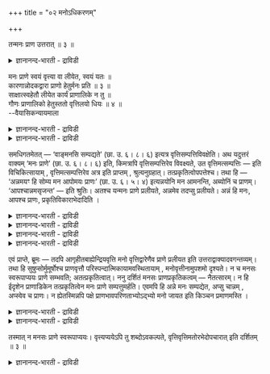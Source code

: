+++
title = "०२ मनोऽधिकरणम्"

+++

तन्मनः प्राण उत्तरात् ॥ ३ ॥  
<details><summary>ज्ञानानन्द-भारती - द्राविडी</summary>

तन्मऩ: प्राणे उत्तरात् ॥ ३ ॥
</details>

मनः प्राणे स्वयं वृत्त्या वा लीयेत, स्वयं यतः ॥  
कारणान्नोदकद्वारा प्राणो हेतुर्मनः प्रति ॥ ३ ॥  
साक्षात्स्वहेतौ लीयेत कार्यं प्राणालिके न तु ॥  
गौणः प्राणालिको हेतुस्ततो वृत्तिलयो धियः ॥ ४ ॥  
--वैयासिकन्यायमाला

<details><summary>ज्ञानानन्द-भारती - द्राविडी</summary>

मऩस् पिराणऩिल् स्वरूबत्तुडऩ् लयिक्किऱदा? अल्लदु, विरुत्तियाल् ताऩा? कारणमायुळ्ळ अऩ्ऩम्, जलम् इवै मूलमाग मऩसिऱ्कुक् कारणमाग पिराणऩ् इरुप्पदिऩाल् स्वरूबत्तुडऩेये लयम्।
</details>

<details><summary>ज्ञानानन्द-भारती - द्राविडी</summary>

तऩक्कु नेर् कारणमायिरुप्पदिल् ताऩ् कार्यम् लयिक्कुम्, परम्बरैयाय् कारणमायिरुप्पदिल् लयिक्कादु। परम्बरैयाय् कारणमॆऩ्बदु कौणम् ताऩ्। आगैयाल् मऩसिऱ्कु लयम् विरुत्तियिऩाल् ताऩ्।
</details>

समधिगतमेतत् — ‘वाङ्मनसि सम्पद्यते’ (छा. उ. ६। ८। ६) इत्यत्र वृत्तिसम्पत्तिविवक्षेति। अथ यदुत्तरं वाक्यम् ‘मनः प्राणे’ (छा. उ. ६। ८। ६) इति, किमत्रापि वृत्तिसम्पत्तिरेव विवक्ष्यते, उत वृत्तिमत्सम्पत्तिः — इति विचिकित्सायाम् , वृत्तिमत्सम्पत्तिरेव अत्र इति प्राप्तम् , श्रुत्यनुग्रहात्। तत्प्रकृतित्वोपपत्तेश्च। तथा हि — ‘अन्नमयꣳ हि सोम्य मन आपोमयः प्राणः’ (छा. उ. ६। ५। ४) इत्यन्नयोनि मन आमनन्ति, अब्योनिं च प्राणम्। ‘आपश्चान्नमसृजन्त’ — इति श्रुतिः। अतश्च यन्मनः प्राणे प्रलीयते, अन्नमेव तदप्सु प्रलीयते। अन्नं हि मनः, आपश्च प्राणः, प्रकृतिविकाराभेदादिति ।

<details><summary>ज्ञानानन्द-भारती - द्राविडी</summary>

(मऩम् पिराणऩिल् लयमडैवदाग सुरुदि सॊल्गिऱदु। इङ्गे मुऩ्बोल् मऩदिऩ् विरुत्तिक्कु लयमा अल्लदु स्वरूबत्तिऱ्कु लयमा ऎऩ्ऱु सन्देहम्। वाक्कुक्कु मऩम् उबादाऩ कारणमल्लवादलाल् कारणत्तिल्दाऩ् कारियत्तिऱ्कु लयम् ऎऩ्ऱ नियमत्तै ऒट्टि वाक्स्वरूबत्तिऱ्कु मऩदिल् लयमिल्लैयॆऩ्ऱु कूऱप्पट्टदु। आऩाल् इङ्गे पिरुदिविक्कु जलम् कारणमादलाल् पिरुदिवियिलिरुन्दु एऱ्पट्ट मऩदिऱ्कु जलत्तिलिरुन्दु एऱ्पट्ट पिराणऩ् \* कारणमागिऱदु। आगैयाल् कारणमाऩ पिराणऩिल् कारियमाऩ मऩदिऩ् स्वरूबत्तिऱ्के लयमॆऩ्ऱु पूर्वबक्षम्।
</details>

<details><summary>ज्ञानानन्द-भारती - द्राविडी</summary>

कुडत्तिऱ्कु मण्बोल मऩत्तिऱ्कु पिराणऩ् नेरिडैयाग उबादाऩमिल्लै पिरुदिवि, जलम् इदऩ् मूलम् ताऩ् उबादाऩम् नेरिडैयाऩ उबादाऩत्तिल् ताऩ् कारियत्तिऱ्कु लयमेऱ्पडुमे तविर परम्बरैयाग उबादाऩत्तिलल्ल, आगवे मऩोविरुत्तिक्कुत्ताऩ् पिराणऩिल् लयम्, स्वरूबत्तिऱ्कल्ल ऎऩ्ऱु सित्तान्दम्)।
</details>

<details><summary>ज्ञानानन्द-भारती - द्राविडी</summary>

“वाक्कु मऩसिल् ऒडुङ्गुगिऱदु" (सान्।III-८-६) ऎऩ्ऱविडत्तिल् विरुत्तिक्कुत्ताऩ् ऒडुङ्गुदल् ऎऩ्ऱ इन्द विषयत्तै सॊल्लवन्ददॆऩ्बदु अऱियप्पट्टुविट्टदु। पिऱगु "मऩस् पिराणऩिल्" ऎऩ्ऱु ऎन्द मेलुळ्ळ वाक्कियमो, अदिलुम्गूड विरुत्तिक्कुत्ताऩ् ऒडुक्कम् सॊल्ल उत्तेसमा अल्लदु विरुत्तियुडैयदिऱ्के ऒडुक्कमा? ऎऩ्ऱु सन्देहिक्कैयिल्,
</details>

<details><summary>ज्ञानानन्द-भारती - द्राविडी</summary>

पूर्वबक्षम्: इङ्गे विरुत्तियुडैयदऱ्केदाऩ् ऎऩ्बदु न्यायम् सुरुदि ऒत्तुप्पोवदाल्, अदऱ्कुक् कारणमायिरुक्कुम् तऩ्मैयुम् पॊरुत्तमायिरुप्पदाल्। अप्पडिये "अऩ्ऩत्तिऩ् कार्यम् अल्लवा मऩस्, पिराणऩ् जलत्तिऩ् कार्यम्" (सान्।VI-५-४) ऎऩ्ऱु मऩस्सै अऩ्ऩत्तैक् कारणमायुडैयदायुम् पिराण ऩै जलत्तैक् कारणमायुडैयदायुम् सॊल्गिऱार्गळ्। जलम् अऩ्ऩत्तै स्रुष्टि सॆय्ददु ऎऩ्ऱुम् वेदम् सॊल्गिऱदु। आगैयाल् मऩस् पिराणऩिल् लयमडैगिऱ तॆऩ्ऱाल् अऩ्ऩमे जलत्तिल् लयमडैगिऱदु ऎऩ्ऱागिऱदु। अऩ्ऩमो मऩस्, जलमुम् पिराणऩ्, कारणत्तिऱ्कुम् कार्यत्तिऱ्कुम् पेदमिल्लाददिऩाल्, ऎऩ्ऱु।
</details>

एवं प्राप्ते, ब्रूमः — तदपि आगृहीतबाह्येन्द्रियवृत्ति मनो वृत्तिद्वारेणैव प्राणे प्रलीयत इति उत्तराद्वाक्यादवगन्तव्यम्। तथा हि सुषुप्सोर्मुमूर्षोश्च प्राणवृत्तौ परिस्पन्दात्मिकायामवस्थितायाम् , मनोवृत्तीनामुपशमो दृश्यते। न च मनसः स्वरूपाप्ययः प्राणे सम्भवति; अतत्प्रकृतित्वात्। ननु दर्शितं मनसः प्राणप्रकृतिकत्वम् — नैतत्सारम्। न हि ईदृशेन प्राणाडिकेन तत्प्रकृतित्वेन मनः प्राणे सम्पत्तुमर्हति। एवमपि हि अन्ने मनः सम्पद्येत, अप्सु चान्नम् , अप्स्वेव च प्राणः। न ह्येतस्मिन्नपि पक्षे प्राणभावपरिणताभ्योऽद्भ्यो मनो जायत इति किञ्चन प्रमाणमस्ति ।

<details><summary>ज्ञानानन्द-भारती - द्राविडी</summary>

सित्तान्दम्: इव्विदम् वरुम्बोदु सॊल्गिऱोम्; अदुवुम्, वॆळि इन्दिरियङ्गळिऩ् विरुत्तिगळैयॆल्लाम् ऒडुक्किक्कॊण्ड मऩसुम्, विरुत्ति मूलमागत्ताऩ् पिराणऩिल् लयत्तै अडैगिऱदु ऎऩ्ऱु मेलुळ्ळ वाक् कियत्तिलिरुन्दु अऱिन्दुगॊळ्ळवेण्डुम्। अप्पडिये ताऩ्, तूङ्गप् पोगिऱवऩुक्कुम्, सागप्पोगिऱवऩुक्कुम् असैवु स्वरूबमाऩ पिराण विरुत्ति इरुन्दु कॊण्डिरुक्कैयिल् मऩोविरुत्तिगळुडैय ऒडुङ्गुदल् काणप्पडुगिऱदु।
</details>

<details><summary>ज्ञानानन्द-भारती - द्राविडी</summary>

मेलुम् मऩसिऱ्कु पिराणऩिडत्तिल् स्वरूब लयम् सम्बविक्कादु, अदैक् कारणमाग उडैय तिल्लैयाऩदिऩाल् मऩसुक्कु पिराणऩै कारणमा युडैय तऩ्मैयैक् काट्टिऩोमेयॆऩ्ऱाल्, अदु सारमल्ल। एऩॆऩ्ऱाल् इव्विद वऴियाग अदऩ् कारणम् ऎऩ्ऱु मऩस् पिराणऩिल् ऒडुङ्ग मुडियादु। इव्विदमाऩालुम् मऩस् अऩ्ऩत्तिल् ऒडुङ्गलाम्, जलत्तिल् अऩ्ऩम्, जलत्तिलेये पिराणऩ्, इन्द पक्षत्तिल्गूड पिराणत्तऩ्मैयैयडैन्दिरुक्कुम् जलत्तिलिरुन्दु मऩस् उण्डायिऱ्ऱु ऎऩ्बदऱ्कु कॊञ्जमेऩुम् पिरमाणम् किडैयादु।
</details>

तस्मात् न मनसः प्राणे स्वरूपाप्ययः। वृत्त्यप्ययेऽपि तु शब्दोऽवकल्पते, वृत्तिवृत्तिमतोरभेदोपचारात् इति दर्शितम् ॥ ३ ॥

<details><summary>ज्ञानानन्द-भारती - द्राविडी</summary>

आगैयाल् मऩसुक्कु पिराणऩिल् स्वरूब लयम् इल्लै। विरुत्तियिऩ् लयत्तिलुम् सप्तम् न्यायमागुम्। विरुत्तिक्कुम्, विरुत्तियुडैयदिऱ्कुम् पेदमिल्लै यॆऩ्ऱु पार्त्ताल् ऎऩ्ऱु मुऩ्ऩमे काट्टप्पट्टदु।
</details>

